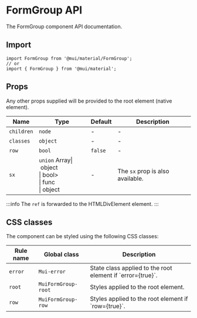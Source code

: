 # FormGroup API

The FormGroup component API documentation.

## Import

```
import FormGroup from '@mui/material/FormGroup';
// or
import { FormGroup } from '@mui/material';
```

## Props

Any other props supplied will be provided to the root element (native element).

| Name | Type | Default | Description |
| --- | --- | --- | --- |
| `children` | `node` | - | - |
| `classes` | `object` | - | - |
| `row` | `bool` | `false` | - |
| `sx` | `union` Array\| object<br>\| bool><br>\| func<br>\| object | - | The `sx` prop is also available. |

:::info
The `ref` is forwarded to the HTMLDivElement element.
:::

## CSS classes

The component can be styled using the following CSS classes:

| Rule name | Global class | Description |
| --- | --- | --- |
| `error` | `Mui-error` | State class applied to the root element if \`error={true}\`. |
| `root` | `MuiFormGroup-root` | Styles applied to the root element. |
| `row` | `MuiFormGroup-row` | Styles applied to the root element if \`row={true}\`. |